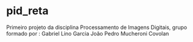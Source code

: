 # pid_reta
Primeiro projeto da disciplina Processamento de Imagens Digitais, grupo formado por :
Gabriel Lino Garcia
João Pedro Mucheroni Covolan

